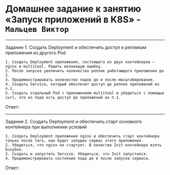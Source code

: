 # Домашнее задание к занятию «Запуск приложений в K8S» - `Мальцев Виктор`

---

Задание 1. Создать Deployment и обеспечить доступ к репликам приложения из другого Pod

    1. Создать Deployment приложения, состоящего из двух контейнеров — nginx и multitool. Решить возникшую ошибку.
    2. После запуска увеличить количество реплик работающего приложения до 2.
    3. Продемонстрировать количество подов до и после масштабирования.
    4. Создать Service, который обеспечит доступ до реплик приложений из п.1.
    5. Создать отдельный Pod с приложением multitool и убедиться с помощью curl, что из пода есть доступ до приложений из п.1.

Ответ:


---

Задание 2. Создать Deployment и обеспечить старт основного контейнера при выполнении условий

    1. Создать Deployment приложения nginx и обеспечить старт контейнера только после того, как будет запущен сервис этого приложения.
    2. Убедиться, что nginx не стартует. В качестве Init-контейнера взять busybox.
    3. Создать и запустить Service. Убедиться, что Init запустился.
    4. Продемонстрировать состояние пода до и после запуска сервиса.

Ответ:

